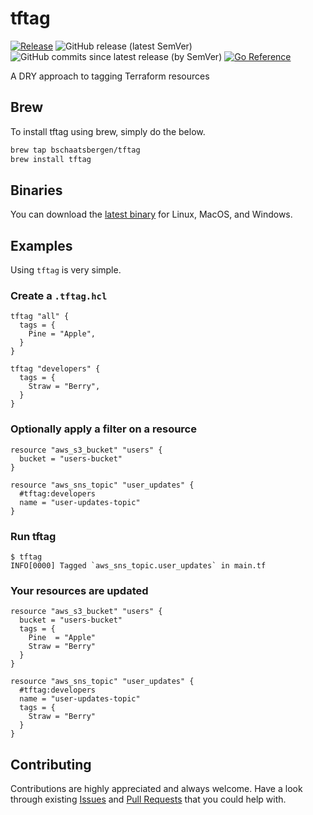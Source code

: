 # tftag

[![Release](https://github.com/bschaatsbergen/tftag/actions/workflows/goreleaser.yaml/badge.svg)](https://github.com/bschaatsbergen/tftag/actions/workflows/goreleaser.yaml) ![GitHub release (latest SemVer)](https://img.shields.io/github/v/release/bschaatsbergen/tftag) ![GitHub commits since latest release (by SemVer)](https://img.shields.io/github/commits-since/bschaatsbergen/tftag/latest) [![Go Reference](https://pkg.go.dev/badge/github.com/bschaatsbergen/tftag.svg)](https://pkg.go.dev/github.com/bschaatsbergen/tftag)

A DRY approach to tagging Terraform resources

## Brew

To install tftag using brew, simply do the below.

```sh
brew tap bschaatsbergen/tftag
brew install tftag
```

## Binaries

You can download the [latest binary](https://github.com/bschaatsbergen/tftag/releases/latest) for Linux, MacOS, and Windows.

## Examples

Using `tftag` is very simple.

### Create a `.tftag.hcl`

```hcl
tftag "all" {
  tags = {
    Pine = "Apple",
  }
}

tftag "developers" {
  tags = {
    Straw = "Berry",
  }
}
```

### Optionally apply a filter on a resource

```
resource "aws_s3_bucket" "users" {
  bucket = "users-bucket"
}

resource "aws_sns_topic" "user_updates" {
  #tftag:developers
  name = "user-updates-topic"
}
```

### Run tftag

```console
$ tftag
INFO[0000] Tagged `aws_sns_topic.user_updates` in main.tf
```

### Your resources are updated

```
resource "aws_s3_bucket" "users" {
  bucket = "users-bucket"
  tags = {
    Pine  = "Apple"
    Straw = "Berry"
  }
}

resource "aws_sns_topic" "user_updates" {
  #tftag:developers
  name = "user-updates-topic"
  tags = {
    Straw = "Berry"
  }
}
```

## Contributing

Contributions are highly appreciated and always welcome.
Have a look through existing [Issues](https://github.com/bschaatsbergen/tftag/issues) and [Pull Requests](https://github.com/bschaatsbergen/tftag/pulls) that you could help with.
